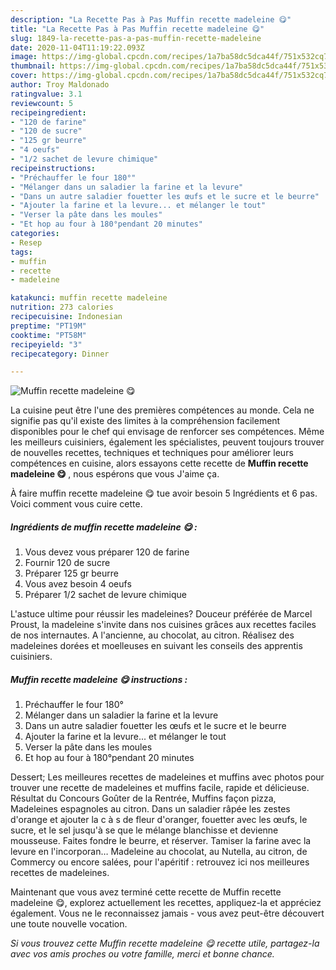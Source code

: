 ```yaml
---
description: "La Recette Pas à Pas Muffin recette madeleine 😋"
title: "La Recette Pas à Pas Muffin recette madeleine 😋"
slug: 1849-la-recette-pas-a-pas-muffin-recette-madeleine
date: 2020-11-04T11:19:22.093Z
image: https://img-global.cpcdn.com/recipes/1a7ba58dc5dca44f/751x532cq70/muffin-recette-madeleine-😋-photo-principale-de-la-recette.jpg
thumbnail: https://img-global.cpcdn.com/recipes/1a7ba58dc5dca44f/751x532cq70/muffin-recette-madeleine-😋-photo-principale-de-la-recette.jpg
cover: https://img-global.cpcdn.com/recipes/1a7ba58dc5dca44f/751x532cq70/muffin-recette-madeleine-😋-photo-principale-de-la-recette.jpg
author: Troy Maldonado
ratingvalue: 3.1
reviewcount: 5
recipeingredient:
- "120 de farine"
- "120 de sucre"
- "125 gr beurre"
- "4 oeufs"
- "1/2 sachet de levure chimique"
recipeinstructions:
- "Préchauffer le four 180°"
- "Mélanger dans un saladier la farine et la levure"
- "Dans un autre saladier fouetter les œufs et le sucre et le beurre"
- "Ajouter la farine et la levure... et mélanger le tout"
- "Verser la pâte dans les moules"
- "Et hop au four à 180°pendant 20 minutes"
categories:
- Resep
tags:
- muffin
- recette
- madeleine

katakunci: muffin recette madeleine 
nutrition: 273 calories
recipecuisine: Indonesian
preptime: "PT19M"
cooktime: "PT58M"
recipeyield: "3"
recipecategory: Dinner

---
```



![Muffin recette madeleine 😋](https://img-global.cpcdn.com/recipes/1a7ba58dc5dca44f/751x532cq70/muffin-recette-madeleine-😋-photo-principale-de-la-recette.jpg)

La cuisine peut être l'une des premières compétences au monde. Cela ne signifie pas qu'il existe des limites à la compréhension facilement disponibles pour le chef qui envisage de renforcer ses compétences. Même les meilleurs cuisiniers, également les spécialistes, peuvent toujours trouver de nouvelles recettes, techniques et techniques pour améliorer leurs compétences en cuisine, alors essayons cette recette de <strong> Muffin recette madeleine 😋 </strong>, nous espérons que vous J'aime ça.

<!--inarticleads1-->

À faire muffin recette madeleine 😋 tue avoir besoin 5 Ingrédients et 6 pas. Voici comment vous cuire cette.

##### Ingrédients de muffin recette madeleine 😋 :

1. Vous devez vous préparer 120 de farine
1. Fournir 120 de sucre
1. Préparer 125 gr beurre
1. Vous avez besoin 4 oeufs
1. Préparer 1/2 sachet de levure chimique


L&#39;astuce ultime pour réussir les madeleines? Douceur préférée de Marcel Proust, la madeleine s&#39;invite dans nos cuisines grâces aux recettes faciles de nos internautes. A l&#39;ancienne, au chocolat, au citron. Réalisez des madeleines dorées et moelleuses en suivant les conseils des apprentis cuisiniers. 

<!--inarticleads2-->

##### Muffin recette madeleine 😋 instructions :

1. Préchauffer le four 180°
1. Mélanger dans un saladier la farine et la levure
1. Dans un autre saladier fouetter les œufs et le sucre et le beurre
1. Ajouter la farine et la levure... et mélanger le tout
1. Verser la pâte dans les moules
1. Et hop au four à 180°pendant 20 minutes


Dessert; Les meilleures recettes de madeleines et muffins avec photos pour trouver une recette de madeleines et muffins facile, rapide et délicieuse. Résultat du Concours Goûter de la Rentrée, Muffins façon pizza, Madeleines espagnoles au citron. Dans un saladier râpée les zestes d&#39;orange et ajouter la c à s de fleur d&#39;oranger, fouetter avec les œufs, le sucre, et le sel jusqu&#39;à se que le mélange blanchisse et devienne mousseuse. Faites fondre le beurre, et réserver. Tamiser la farine avec la levure en l&#39;incorporan… Madeleine au chocolat, au Nutella, au citron, de Commercy ou encore salées, pour l&#39;apéritif : retrouvez ici nos meilleures recettes de madeleines. 

<!--inarticleads1-->

<p>
Maintenant que vous avez terminé cette recette de Muffin recette madeleine 😋, explorez actuellement les recettes, appliquez-la et appréciez également. Vous ne le reconnaissez jamais - vous avez peut-être découvert une toute nouvelle vocation.
</p>

<p>
<i>Si vous trouvez cette Muffin recette madeleine 😋 recette utile, partagez-la avec vos amis proches ou votre famille, merci et bonne chance.</i>
</p>

